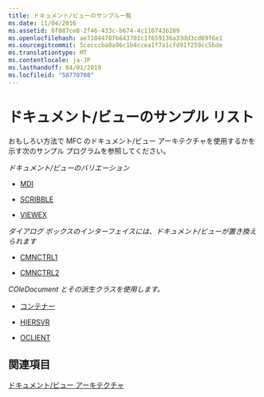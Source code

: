 ```yaml
---
title: ドキュメント/ビューのサンプル一覧
ms.date: 11/04/2016
ms.assetid: 6f087ce8-2f46-433c-b674-4c110743b289
ms.openlocfilehash: ae7104478fb643701c1f659136a33dd3cd69f6e1
ms.sourcegitcommit: 5cecccba0a96c1b4ccea1f7a1cfd91f259cc5bde
ms.translationtype: MT
ms.contentlocale: ja-JP
ms.lasthandoff: 04/01/2019
ms.locfileid: "58770708"
---
```

# <a name="documentview-sample-list"></a>ドキュメント/ビューのサンプル リスト

おもしろい方法で MFC のドキュメント/ビュー アーキテクチャを使用するかを示す次のサンプル プログラムを参照してください。

*ドキュメント/ビューのバリエーション*

- [MDI](../overview/visual-cpp-samples.md)

- [SCRIBBLE](../overview/visual-cpp-samples.md)

- [VIEWEX](../overview/visual-cpp-samples.md)

*ダイアログ ボックスのインターフェイスには、ドキュメント/ビューが置き換えられます*

- [CMNCTRL1](../overview/visual-cpp-samples.md)

- [CMNCTRL2](../overview/visual-cpp-samples.md)

*COleDocument とその派生クラスを使用します。*

- [コンテナー](../overview/visual-cpp-samples.md)

- [HIERSVR](../overview/visual-cpp-samples.md)

- [OCLIENT](../overview/visual-cpp-samples.md)

## <a name="see-also"></a>関連項目

[ドキュメント/ビュー アーキテクチャ](../mfc/document-view-architecture.md)

